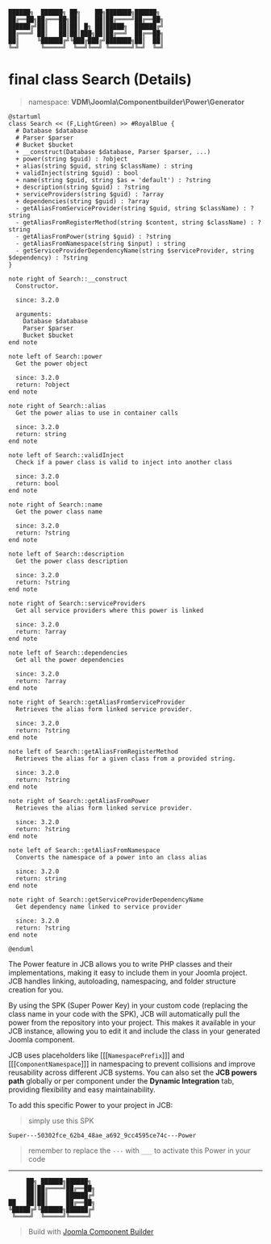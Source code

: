 ```
██████╗  ██████╗ ██╗    ██╗███████╗██████╗
██╔══██╗██╔═══██╗██║    ██║██╔════╝██╔══██╗
██████╔╝██║   ██║██║ █╗ ██║█████╗  ██████╔╝
██╔═══╝ ██║   ██║██║███╗██║██╔══╝  ██╔══██╗
██║     ╚██████╔╝╚███╔███╔╝███████╗██║  ██║
╚═╝      ╚═════╝  ╚══╝╚══╝ ╚══════╝╚═╝  ╚═╝
```
# final class Search (Details)
> namespace: **VDM\Joomla\Componentbuilder\Power\Generator**

```uml
@startuml
class Search << (F,LightGreen) >> #RoyalBlue {
  # Database $database
  # Parser $parser
  # Bucket $bucket
  + __construct(Database $database, Parser $parser, ...)
  + power(string $guid) : ?object
  + alias(string $guid, string $className) : string
  + validInject(string $guid) : bool
  + name(string $guid, string $as = 'default') : ?string
  + description(string $guid) : ?string
  + serviceProviders(string $guid) : ?array
  + dependencies(string $guid) : ?array
  - getAliasFromServiceProvider(string $guid, string $className) : ?string
  - getAliasFromRegisterMethod(string $content, string $className) : ?string
  - getAliasFromPower(string $guid) : ?string
  - getAliasFromNamespace(string $input) : string
  - getServiceProviderDependencyName(string $serviceProvider, string $dependency) : ?string
}

note right of Search::__construct
  Constructor.

  since: 3.2.0
  
  arguments:
    Database $database
    Parser $parser
    Bucket $bucket
end note

note left of Search::power
  Get the power object

  since: 3.2.0
  return: ?object
end note

note right of Search::alias
  Get the power alias to use in container calls

  since: 3.2.0
  return: string
end note

note left of Search::validInject
  Check if a power class is valid to inject into another class

  since: 3.2.0
  return: bool
end note

note right of Search::name
  Get the power class name

  since: 3.2.0
  return: ?string
end note

note left of Search::description
  Get the power class description

  since: 3.2.0
  return: ?string
end note

note right of Search::serviceProviders
  Get all service providers where this power is linked

  since: 3.2.0
  return: ?array
end note

note left of Search::dependencies
  Get all the power dependencies

  since: 3.2.0
  return: ?array
end note

note right of Search::getAliasFromServiceProvider
  Retrieves the alias form linked service provider.

  since: 3.2.0
  return: ?string
end note

note left of Search::getAliasFromRegisterMethod
  Retrieves the alias for a given class from a provided string.

  since: 3.2.0
  return: ?string
end note

note right of Search::getAliasFromPower
  Retrieves the alias form linked service provider.

  since: 3.2.0
  return: ?string
end note

note left of Search::getAliasFromNamespace
  Converts the namespace of a power into an class alias

  since: 3.2.0
  return: string
end note

note right of Search::getServiceProviderDependencyName
  Get dependency name linked to service provider

  since: 3.2.0
  return: ?string
end note
 
@enduml
```

The Power feature in JCB allows you to write PHP classes and their implementations, making it easy to include them in your Joomla project. JCB handles linking, autoloading, namespacing, and folder structure creation for you.

By using the SPK (Super Power Key) in your custom code (replacing the class name in your code with the SPK), JCB will automatically pull the power from the repository into your project. This makes it available in your JCB instance, allowing you to edit it and include the class in your generated Joomla component.

JCB uses placeholders like [[[`NamespacePrefix`]]] and [[[`ComponentNamespace`]]] in namespacing to prevent collisions and improve reusability across different JCB systems. You can also set the **JCB powers path** globally or per component under the **Dynamic Integration** tab, providing flexibility and easy maintainability.

To add this specific Power to your project in JCB:

> simply use this SPK
```
Super---50302fce_62b4_48ae_a692_9cc4595ce74c---Power
```
> remember to replace the `---` with `___` to activate this Power in your code

---
```
     ██╗ ██████╗██████╗
     ██║██╔════╝██╔══██╗
     ██║██║     ██████╔╝
██   ██║██║     ██╔══██╗
╚█████╔╝╚██████╗██████╔╝
 ╚════╝  ╚═════╝╚═════╝
```
> Build with [Joomla Component Builder](https://git.vdm.dev/joomla/Component-Builder)

